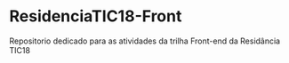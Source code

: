 # ResidenciaTIC18-Front
Repositorio dedicado para as atividades da trilha Front-end da Residância TIC18
